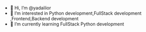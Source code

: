 - 👋 Hi, I’m @yadailior
- 👀 I’m interested in Python development,FullStack development ,Frontend,Backend development
- 🌱 I’m currently learning FullStack Python development


<!---
yadailior/yadailior is a ✨ special ✨ repository because its `README.md` (this file) appears on your GitHub profile.
You can click the Preview link to take a look at your changes.
--->
